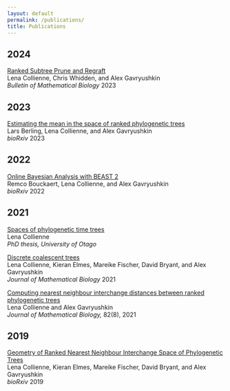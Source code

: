 ```yaml
---
layout: default
permalink: /publications/
title: Publications
---
```


## 2024
[Ranked Subtree Prune and Regraft](https://link.springer.com/article/10.1007/s11538-023-01244-2)<br>
Lena Collienne, Chris Whidden, and Alex Gavryushkin<br>
*Bulletin of Mathematical Biology* 2023<br>


## 2023
[Estimating the mean in the space of ranked phylogenetic trees](https://doi.org/10.1101/2023.05.08.539790)<br>
Lars Berling, Lena Collienne, and Alex Gavryushkin<br>
*bioRxiv* 2023<br>


## 2022
[Online Bayesian Analysis with BEAST 2](https://doi.org/10.1101/2022.05.03.490538)  
Remco Bouckaert, Lena Collienne, and Alex Gavryushkin<br>
  *bioRxiv* 2022<br>


## 2021

[Spaces of phylogenetic time trees](https://ourarchive.otago.ac.nz/bitstream/handle/10523/12606/CollienneLena2021PhD.pdf?sequence=1&isAllowed=y)<br>
  Lena Collienne<br>
  *PhD thesis, University of Otago*

[Discrete coalescent trees](https://link.springer.com/article/10.1007/s00285-021-01685-0)<br>
  Lena Collienne, Kieran Elmes, Mareike Fischer, David Bryant, and Alex Gavryushkin<br>
  *Journal of Mathematical Biology* 2021<br>

[Computing nearest neighbour interchange distances between ranked phylogenetic trees](https://doi.org/10.1007/s00285-021-01567-5)<br>
  Lena Collienne and Alex Gavryushkin<br>
  *Journal of Mathematical Biology,* 82(8), 2021<br>


## 2019

[Geometry of Ranked Nearest Neighbour Interchange Space of Phylogenetic Trees](http://dx.doi.org/10.1101/2019.12.19.883603)  
Lena Collienne, Kieran Elmes, Mareike Fischer, David Bryant, and Alex Gavryushkin<br>
  *bioRxiv* 2019<br>
